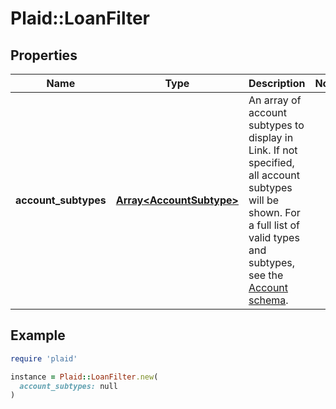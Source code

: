 # Plaid::LoanFilter

## Properties

| Name | Type | Description | Notes |
| ---- | ---- | ----------- | ----- |
| **account_subtypes** | [**Array&lt;AccountSubtype&gt;**](AccountSubtype.md) | An array of account subtypes to display in Link. If not specified, all account subtypes will be shown. For a full list of valid types and subtypes, see the [Account schema](/docs/api/accounts#accounts-schema).  |  |

## Example

```ruby
require 'plaid'

instance = Plaid::LoanFilter.new(
  account_subtypes: null
)
```

